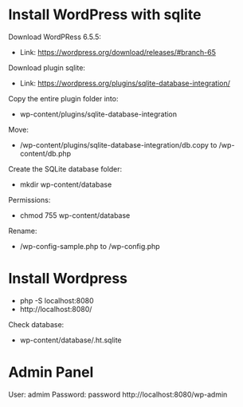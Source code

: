 # Install WordPress with sqlite

Download WordPRess 6.5.5:
- Link: https://wordpress.org/download/releases/#branch-65

Download plugin sqlite:
- Link: https://wordpress.org/plugins/sqlite-database-integration/

Copy the entire plugin folder into:
- wp-content/plugins/sqlite-database-integration

Move:
- /wp-content/plugins/sqlite-database-integration/db.copy to /wp-content/db.php

Create the SQLite database folder:
- mkdir wp-content/database

Permissions:
- chmod 755 wp-content/database

Rename:
- /wp-config-sample.php to /wp-config.php

# Install Wordpress
- php -S localhost:8080
- http://localhost:8080/

Check database:
- wp-content/database/.ht.sqlite

# Admin Panel
User: admim
Password: password
http://localhost:8080/wp-admin